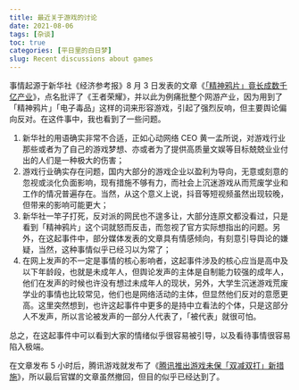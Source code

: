 ```yaml
---
title: 最近关于游戏的讨论
date: 2021-08-06
tags: [杂谈]
toc: true
categories: [平日里的白日梦]
slug: Recent discussions about games
---
```


事情起源于新华社《经济参考报》8 月 3 日发表的文章《[「精神鸦片」竟长成数千亿产业](http://www.jjckb.cn/2021-08/03/c_1310104012.htm)》，点名批评了《王者荣耀》，并以此为例痛批整个网游产业，因为用到了「精神鸦片」「电子毒品」这样的词来形容游戏，引起了强烈反响，但主要舆论偏向反对。在这件事中，我也看到了一些问题。

1. 新华社的用语确实非常不合适，正如心动网络 CEO 黄一孟所说，对游戏行业那些或者为了自己的游戏梦想、亦或者为了提供高质量文娱等目标兢兢业业付出的人们是一种极大的伤害；
2. 游戏行业确实存在问题，国内大部分的游戏企业以盈利为导向，无意或刻意的忽视或淡化负面影响，现有措施不够有力，而社会上沉迷游戏从而荒废学业和工作的情况普遍存在。当然，从这个意义上说，抖音等短视频虽然出现较晚，但带来的影响可能更大；
3. 新华社一竿子打死，反对派的网民也不遑多让，大部分连原文都没看过，只是看到「精神鸦片」这个词就怒而反击，而忽视了官方实际想指出的问题。另外，在这起事件中，部分媒体发表的文章具有情感倾向，有刻意引导舆论的嫌疑，当然，这种事情似乎已经习以为常了；
4. 在网上发声的不一定是事情的核心影响者，这起事件涉及的核心应当是高中及以下年龄段，也就是未成年人，但舆论发声的主体是自制能力较强的成年人，他们在发声的时候也许没有想过未成年人的现状，另外，大学生沉迷游戏荒废学业的事情也比较常见，他们也是网络活动的主体，但显然他们反对的意愿更高。这里突然想到，也许这起事件中更多的是持中立看法的个体，只是这部分人不发声，所以言论被发声的一部分人代表了，「被代表」就很可怕。

总之，在这起事件中可以看到大家的情绪似乎很容易被引导，以及看待事情很容易陷入极端。

在文章发布 5 小时后，腾讯游戏就发布了《[腾讯推出游戏未保「双减双打」新措施](https://mp.weixin.qq.com/s/65RUvnhl4HzOHhEk9Lgz4Q)》，所以最后官媒的文章虽然撤回，但目的似乎已经达到了。